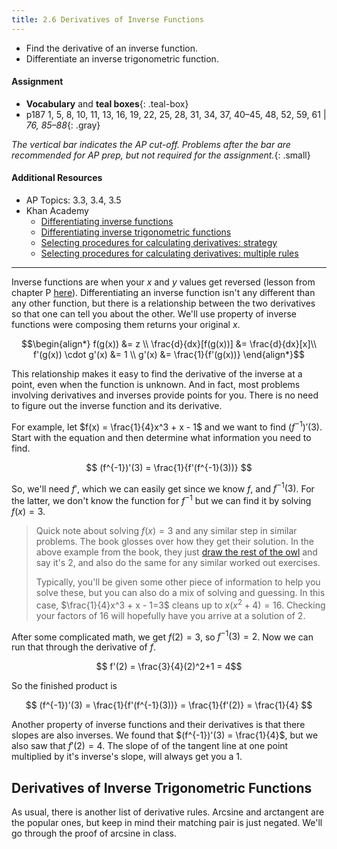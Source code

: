 ```yaml
---
title: 2.6 Derivatives of Inverse Functions
---
```


- Find the derivative of an inverse function.
- Differentiate an inverse trigonometric function.

#### Assignment

- **Vocabulary** and **teal boxes**{: .teal-box}
- p187 1, 5, 8, 10, 11, 13, 16, 19, 22, 25, 28, 31, 34, 37, 40–45, 48, 52, 59, 61 \| *76, 85–88*{: .gray}

*The vertical bar indicates the AP cut-off. Problems after the bar are recommended for AP prep, but not required for the assignment.*{: .small}

#### Additional Resources

- AP Topics: 3.3, 3.4, 3.5
- Khan Academy
  - [Differentiating inverse functions](https://www.khanacademy.org/math/ap-calculus-ab/ab-differentiation-2-new/ab-3-3/v/derivatives-of-inverse-functions)
  - [Differentiating inverse trigonometric functions](https://www.khanacademy.org/math/ap-calculus-ab/ab-differentiation-2-new/ab-3-4/v/derivative-inverse-sine)
  - [Selecting procedures for calculating derivatives: strategy](https://www.khanacademy.org/math/ap-calculus-ab/ab-differentiation-2-new/ab-3-5a/v/correcting-work-on-derivative-strategies)
  - [Selecting procedures for calculating derivatives: multiple rules](https://www.khanacademy.org/math/ap-calculus-ab/ab-differentiation-2-new/ab-3-5b/v/differentiating-using-multiple-rules-strategy)

---

Inverse functions are when your $x$ and $y$ values get reversed (lesson from chapter P [here](../0-preperation-for-calculus/0.4-inverse-functions.md)). Differentiating an inverse function isn't any different than any other function, but there is a relationship between the two derivatives so that one can tell you about the other. We'll use property of inverse functions were composing them returns your original $x$.

$$\begin{align*}
f(g(x)) &= z \\
\frac{d}{dx}[f(g(x))] &= \frac{d}{dx}[x]\\
f'(g(x)) \cdot g'(x) &= 1 \\
g'(x) &= \frac{1}{f'(g(x))}
\end{align*}$$

This relationship makes it easy to find the derivative of the inverse at a point, even when the function is unknown. And in fact, most problems involving derivatives and inverses provide points for you. There is no need to figure out the inverse function and its derivative.

For example, let $f(x) = \frac{1}{4}x^3 + x - 1$ and we want to find $(f^{-1})'(3)$. Start with the equation and then determine what information you need to find.

$$ (f^{-1})'(3) = \frac{1}{f'(f^{-1}(3))} $$

So, we'll need $f'$, which we can easily get since we know $f$, and $f^{-1}(3)$. For the latter, we don't know the function for $f^{-1}$ but we can find it by solving $f(x)=3$.

> Quick note about solving $f(x)=3$ and any similar step in similar problems. The book glosses over how they get their solution. In the above example from the book, they just [draw the rest of the owl](https://duckduckgo.com/?q=draw+the+rest+of+the+owl) and say it's 2, and also do the same for any similar worked out exercises.
>
> Typically, you'll be given some other piece of information to help you solve these, but you can also do a mix of solving and guessing. In this case, $\frac{1}{4}x^3 + x - 1=3$ cleans up to $x(x^2 + 4) = 16$. Checking your factors of 16 will hopefully have you arrive at a solution of 2.

After some complicated math, we get $f(2)=3$, so $f^{-1}(3)=2$. Now we can run that through the derivative of $f$.

$$ f'(2) = \frac{3}{4}(2)^2+1 = 4$$

So the finished product is

$$ (f^{-1})'(3) = \frac{1}{f'(f^{-1}(3))} = \frac{1}{f'(2)} = \frac{1}{4} $$

Another property of inverse functions and their derivatives is that there slopes are also inverses. We found that $(f^{-1})'(3) = \frac{1}{4}$, but we also saw that $f'(2)=4$. The slope of of the tangent line at one point multiplied by it's inverse's slope, will always get you a 1.

## Derivatives of Inverse Trigonometric Functions

As usual, there is another list of derivative rules. Arcsine and arctangent are the popular ones, but keep in mind their matching pair is just negated. We'll go through the proof of arcsine in class.
